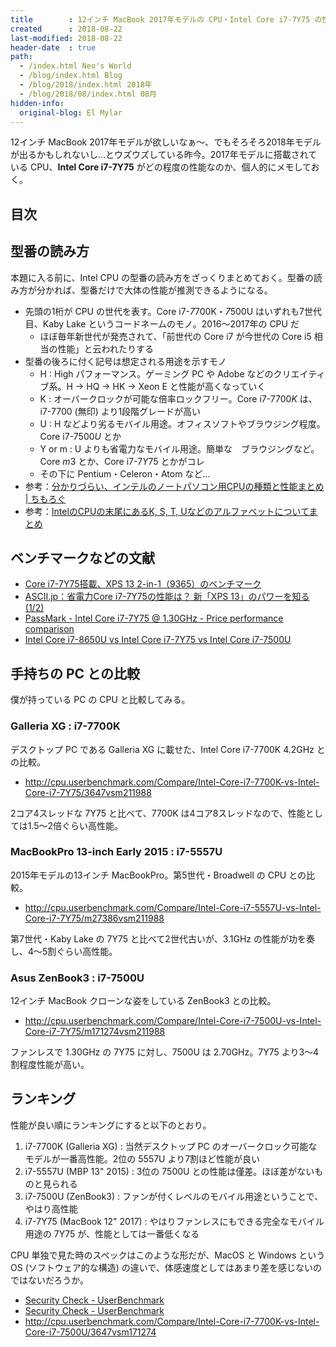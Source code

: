 ```yaml
---
title        : 12インチ MacBook 2017年モデルの CPU・Intel Core i7-7Y75 の性能チェック
created      : 2018-08-22
last-modified: 2018-08-22
header-date  : true
path:
  - /index.html Neo's World
  - /blog/index.html Blog
  - /blog/2018/index.html 2018年
  - /blog/2018/08/index.html 08月
hidden-info:
  original-blog: El Mylar
---
```


12インチ MacBook 2017年モデルが欲しいなぁ〜、でもそろそろ2018年モデルが出るかもしれないし…とウズウズしている昨今。2017年モデルに搭載されている CPU、**Intel Core i7-7Y75** がどの程度の性能なのか、個人的にメモしておく。

## 目次

## 型番の読み方

本題に入る前に、Intel CPU の型番の読み方をざっくりまとめておく。型番の読み方が分かれば、型番だけで大体の性能が推測できるようになる。

- 先頭の1桁が CPU の世代を表す。Core i7-*7*700K・*7*500U はいずれも7世代目、Kaby Lake というコードネームのモノ。2016〜2017年の CPU だ
  - ほぼ毎年新世代が発売されて、「前世代の Core i7 が今世代の Core i5 相当の性能」と云われたりする
- 型番の後ろに付く記号は想定される用途を示すモノ
  - H : High パフォーマンス。ゲーミング PC や Adobe などのクリエイティブ系。H → HQ → HK → Xeon E と性能が高くなっていく
  - K : オーバークロックが可能な倍率ロックフリー。Core i7-7700*K* は、i7-7700 (無印) より1段階グレードが高い
  - U : H などより劣るモバイル用途。オフィスソフトやブラウジング程度。Core i7-7500*U* とか
  - Y or m : U よりも省電力なモバイル用途。簡単な　ブラウジングなど。Core *m*3 とか、Core i7-7*Y*75 とかがコレ
  - その下に Pentium・Celeron・Atom など…
- 参考：[分かりづらい、インテルのノートパソコン用CPUの種類と性能まとめ | ちもろぐ](https://chimolog.co/bto-cpu-laptop-intel/)
- 参考：[IntelのCPUの末尾にあるK, S, T, Uなどのアルファベットについてまとめ](https://pssection9.com/archives/intel-cpu-alphabet-suffix-meaning.html)

## ベンチマークなどの文献

- [Core i7-7Y75搭載、XPS 13 2-in-1（9365）のベンチマーク](http://www.pasonisan.com/dell/xps13-2in1/9360-corei7-7y75.html)
- [ASCII.jp：省電力Core i7-7Y75の性能は？ 新「XPS 13」のパワーを知る (1/2)](http://ascii.jp/elem/000/001/496/1496931/)
- [PassMark - Intel Core i7-7Y75 @ 1.30GHz - Price performance comparison](https://www.cpubenchmark.net/cpu.php?cpu=Intel+Core+i7-7Y75+%40+1.30GHz&id=2880)
- [Intel Core i7-8650U vs Intel Core i7-7Y75 vs Intel Core i7-7500U](https://www.notebookcheck.net/8650U-vs-7Y75-vs-7500U_9212_8161_8149.247596.0.html)

## 手持ちの PC との比較

僕が持っている PC の CPU と比較してみる。

### Galleria XG : i7-7700K

デスクトップ PC である Galleria XG に載せた、Intel Core i7-7700K 4.2GHz との比較。

- <http://cpu.userbenchmark.com/Compare/Intel-Core-i7-7700K-vs-Intel-Core-i7-7Y75/3647vsm211988>

2コア4スレッドな 7Y75 と比べて、7700K は4コア8スレッドなので、性能としては1.5〜2倍ぐらい高性能。

### MacBookPro 13-inch Early 2015 : i7-5557U

2015年モデルの13インチ MacBookPro。第5世代・Broadwell の CPU との比較。

- <http://cpu.userbenchmark.com/Compare/Intel-Core-i7-5557U-vs-Intel-Core-i7-7Y75/m27386vsm211988>

第7世代・Kaby Lake の 7Y75 と比べて2世代古いが、3.1GHz の性能が功を奏し、4〜5割ぐらい高性能。

### Asus ZenBook3 : i7-7500U

12インチ MacBook クローンな姿をしている ZenBook3 との比較。

- <http://cpu.userbenchmark.com/Compare/Intel-Core-i7-7500U-vs-Intel-Core-i7-7Y75/m171274vsm211988>

ファンレスで 1.30GHz の 7Y75 に対し、7500U は 2.70GHz。7Y75 より3〜4割程度性能が高い。

## ランキング

性能が良い順にランキングにすると以下のとおり。

1. i7-7700K (Galleria XG) : 当然デスクトップ PC のオーバークロック可能なモデルが一番高性能。2位の 5557U より7割ほど性能が良い
2. i7-5557U (MBP 13" 2015) : 3位の 7500U との性能は僅差。ほぼ差がないものと見られる
3. i7-7500U (ZenBook3) : ファンが付くレベルのモバイル用途ということで、やはり高性能
4. i7-7Y75 (MacBook 12" 2017) : やはりファンレスにもできる完全なモバイル用途の 7Y75 が、性能としては一番低くなる

CPU 単独で見た時のスペックはこのような形だが、MacOS と Windows という OS (ソフトウェア的な構造) の違いで、体感速度としてはあまり差を感じないのではないだろうか。

- [Security Check - UserBenchmark](http://cpu.userbenchmark.com/Compare/Intel-Core-i7-7700K-vs-Intel-Core-i7-5557U/3647vsm27386)
- [Security Check - UserBenchmark](http://cpu.userbenchmark.com/Compare/Intel-Core-i7-5557U-vs-Intel-Core-i7-7500U/m27386vsm171274)
- <http://cpu.userbenchmark.com/Compare/Intel-Core-i7-7700K-vs-Intel-Core-i7-7500U/3647vsm171274>
